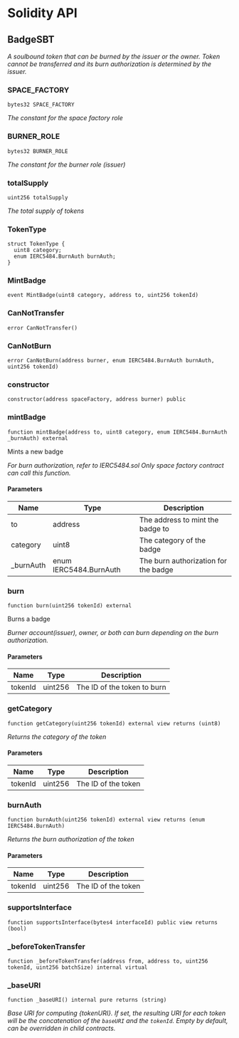 # Solidity API

## BadgeSBT

_A soulbound token that can be burned by the issuer or the owner.
Token cannot be transferred and its burn authorization is determined by the issuer._

### SPACE_FACTORY

```solidity
bytes32 SPACE_FACTORY
```

_The constant for the space factory role_

### BURNER_ROLE

```solidity
bytes32 BURNER_ROLE
```

_The constant for the burner role (issuer)_

### totalSupply

```solidity
uint256 totalSupply
```

_The total supply of tokens_

### TokenType

```solidity
struct TokenType {
  uint8 category;
  enum IERC5484.BurnAuth burnAuth;
}
```

### MintBadge

```solidity
event MintBadge(uint8 category, address to, uint256 tokenId)
```

### CanNotTransfer

```solidity
error CanNotTransfer()
```

### CanNotBurn

```solidity
error CanNotBurn(address burner, enum IERC5484.BurnAuth burnAuth, uint256 tokenId)
```

### constructor

```solidity
constructor(address spaceFactory, address burner) public
```

### mintBadge

```solidity
function mintBadge(address to, uint8 category, enum IERC5484.BurnAuth _burnAuth) external
```

Mints a new badge

_For burn authorization, refer to IERC5484.sol
Only space factory contract can call this function._

#### Parameters

| Name | Type | Description |
| ---- | ---- | ----------- |
| to | address | The address to mint the badge to |
| category | uint8 | The category of the badge |
| _burnAuth | enum IERC5484.BurnAuth | The burn authorization for the badge |

### burn

```solidity
function burn(uint256 tokenId) external
```

Burns a badge

_Burner account(issuer), owner, or both can burn depending on the burn authorization._

#### Parameters

| Name | Type | Description |
| ---- | ---- | ----------- |
| tokenId | uint256 | The ID of the token to burn |

### getCategory

```solidity
function getCategory(uint256 tokenId) external view returns (uint8)
```

_Returns the category of the token_

#### Parameters

| Name | Type | Description |
| ---- | ---- | ----------- |
| tokenId | uint256 | The ID of the token |

### burnAuth

```solidity
function burnAuth(uint256 tokenId) external view returns (enum IERC5484.BurnAuth)
```

_Returns the burn authorization of the token_

#### Parameters

| Name | Type | Description |
| ---- | ---- | ----------- |
| tokenId | uint256 | The ID of the token |

### supportsInterface

```solidity
function supportsInterface(bytes4 interfaceId) public view returns (bool)
```

### _beforeTokenTransfer

```solidity
function _beforeTokenTransfer(address from, address to, uint256 tokenId, uint256 batchSize) internal virtual
```

### _baseURI

```solidity
function _baseURI() internal pure returns (string)
```

_Base URI for computing {tokenURI}. If set, the resulting URI for each
token will be the concatenation of the `baseURI` and the `tokenId`. Empty
by default, can be overridden in child contracts._

